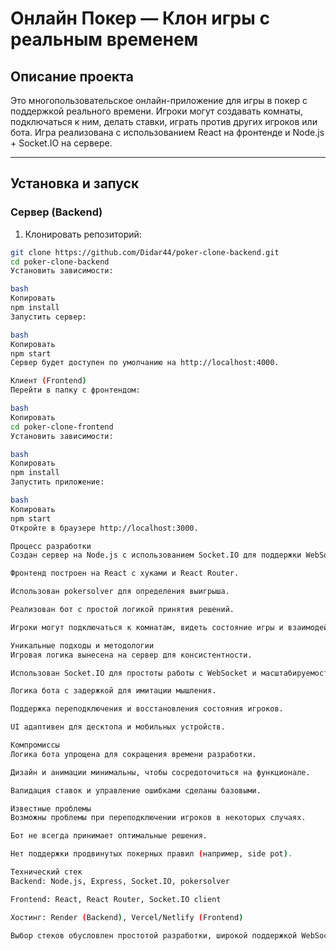 # Онлайн Покер — Клон игры с реальным временем

## Описание проекта

Это многопользовательское онлайн-приложение для игры в покер с поддержкой реального времени. Игроки могут создавать комнаты, подключаться к ним, делать ставки, играть против других игроков или бота. Игра реализована с использованием React на фронтенде и Node.js + Socket.IO на сервере.

---

## Установка и запуск

### Сервер (Backend)

1. Клонировать репозиторий:

```bash
git clone https://github.com/Didar44/poker-clone-backend.git
cd poker-clone-backend
Установить зависимости:

bash
Копировать
npm install
Запустить сервер:

bash
Копировать
npm start
Сервер будет доступен по умолчанию на http://localhost:4000.

Клиент (Frontend)
Перейти в папку с фронтендом:

bash
Копировать
cd poker-clone-frontend
Установить зависимости:

bash
Копировать
npm install
Запустить приложение:

bash
Копировать
npm start
Откройте в браузере http://localhost:3000.

Процесс разработки
Создан сервер на Node.js с использованием Socket.IO для поддержки WebSocket соединений и реального времени.

Фронтенд построен на React с хуками и React Router.

Использован pokersolver для определения выигрыша.

Реализован бот с простой логикой принятия решений.

Игроки могут подключаться к комнатам, видеть состояние игры и взаимодействовать через UI.

Уникальные подходы и методологии
Игровая логика вынесена на сервер для консистентности.

Использован Socket.IO для простоты работы с WebSocket и масштабируемости.

Логика бота с задержкой для имитации мышления.

Поддержка переподключения и восстановления состояния игроков.

UI адаптивен для десктопа и мобильных устройств.

Компромиссы
Логика бота упрощена для сокращения времени разработки.

Дизайн и анимации минимальны, чтобы сосредоточиться на функционале.

Валидация ставок и управление ошибками сделаны базовыми.

Известные проблемы
Возможны проблемы при переподключении игроков в некоторых случаях.

Бот не всегда принимает оптимальные решения.

Нет поддержки продвинутых покерных правил (например, side pot).

Технический стек
Backend: Node.js, Express, Socket.IO, pokersolver

Frontend: React, React Router, Socket.IO client

Хостинг: Render (Backend), Vercel/Netlify (Frontend)

Выбор стеков обусловлен простотой разработки, широкой поддержкой WebSocket и эффективной работой с реальным временем.
